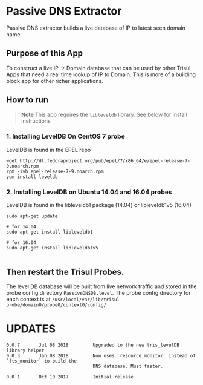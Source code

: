 # Passive DNS Extractor

Passive DNS extractor builds a live database of IP to latest seen domain name. 

## Purpose of this App

To construct a live IP -> Domain database that can be used by other Trisul Apps that need a real time
lookup of IP to Domain.  This is more of a building block app for other richer applications. 

## How to run

> **Note** This app requires the `libleveldb` library. See below for install instructions  


### 1. Installing LevelDB On CentOS 7 probe 

LevelDB is found in the EPEL repo

````
wget http://dl.fedoraproject.org/pub/epel/7/x86_64/e/epel-release-7-9.noarch.rpm
rpm -ivh epel-release-7-9.noarch.rpm
yum install leveldb
````


### 2. Installing LevelDB on Ubuntu 14.04 and 16.04 probes

LevelDB is found in the libleveldb1 package (14.04) or libleveldb1v5 (16.04)

````
sudo apt-get update 

# for 14.04
sudo apt-get install libleveldb1 

# for 16.04
sudo apt-get install libleveldb1v5 


````
## Then restart the Trisul Probes. 

The level DB database will be built from live network traffic and stored in 
the probe  config directory `PassiveDNSDB.level`. The probe config 
directory for each context is at `/usr/local/var/lib/trisul-probe/domain0/probe0/context0/config/`


UPDATES
=======

````
0.0.7		Jul 08 2018			Upgraded to the new tris_levelDB library helper
0.0.3		Jan 08 2018			Now uses `resource_monitor` instead of `fts_monitor` to build the 
                                DNS database. Must faster. 

0.0.1		Oct 10 2017			Initial release 
````


